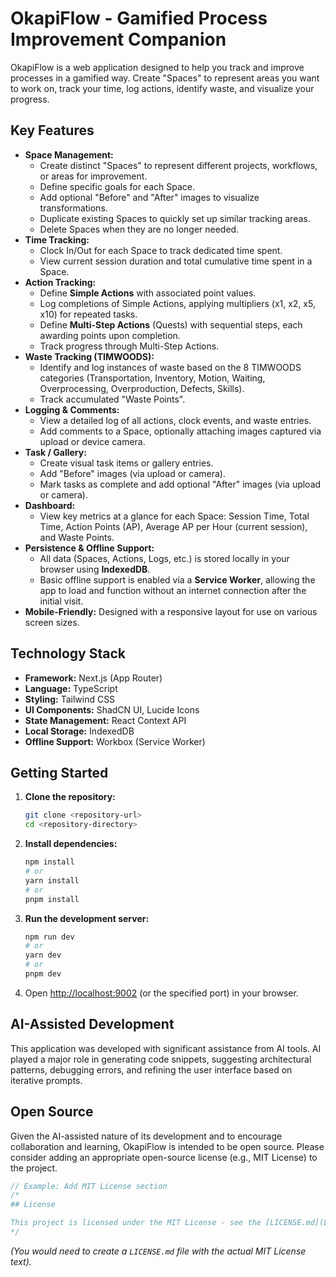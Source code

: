 # OkapiFlow - Gamified Process Improvement Companion

OkapiFlow is a web application designed to help you track and improve processes in a gamified way. Create "Spaces" to represent areas you want to work on, track your time, log actions, identify waste, and visualize your progress.

## Key Features

*   **Space Management:**
    *   Create distinct "Spaces" to represent different projects, workflows, or areas for improvement.
    *   Define specific goals for each Space.
    *   Add optional "Before" and "After" images to visualize transformations.
    *   Duplicate existing Spaces to quickly set up similar tracking areas.
    *   Delete Spaces when they are no longer needed.
*   **Time Tracking:**
    *   Clock In/Out for each Space to track dedicated time spent.
    *   View current session duration and total cumulative time spent in a Space.
*   **Action Tracking:**
    *   Define **Simple Actions** with associated point values.
    *   Log completions of Simple Actions, applying multipliers (x1, x2, x5, x10) for repeated tasks.
    *   Define **Multi-Step Actions** (Quests) with sequential steps, each awarding points upon completion.
    *   Track progress through Multi-Step Actions.
*   **Waste Tracking (TIMWOODS):**
    *   Identify and log instances of waste based on the 8 TIMWOODS categories (Transportation, Inventory, Motion, Waiting, Overprocessing, Overproduction, Defects, Skills).
    *   Track accumulated "Waste Points".
*   **Logging & Comments:**
    *   View a detailed log of all actions, clock events, and waste entries.
    *   Add comments to a Space, optionally attaching images captured via upload or device camera.
*   **Task / Gallery:**
    *   Create visual task items or gallery entries.
    *   Add "Before" images (via upload or camera).
    *   Mark tasks as complete and add optional "After" images (via upload or camera).
*   **Dashboard:**
    *   View key metrics at a glance for each Space: Session Time, Total Time, Action Points (AP), Average AP per Hour (current session), and Waste Points.
*   **Persistence & Offline Support:**
    *   All data (Spaces, Actions, Logs, etc.) is stored locally in your browser using **IndexedDB**.
    *   Basic offline support is enabled via a **Service Worker**, allowing the app to load and function without an internet connection after the initial visit.
*   **Mobile-Friendly:** Designed with a responsive layout for use on various screen sizes.

## Technology Stack

*   **Framework:** Next.js (App Router)
*   **Language:** TypeScript
*   **Styling:** Tailwind CSS
*   **UI Components:** ShadCN UI, Lucide Icons
*   **State Management:** React Context API
*   **Local Storage:** IndexedDB
*   **Offline Support:** Workbox (Service Worker)

## Getting Started

1.  **Clone the repository:**
    ```bash
    git clone <repository-url>
    cd <repository-directory>
    ```
2.  **Install dependencies:**
    ```bash
    npm install
    # or
    yarn install
    # or
    pnpm install
    ```
3.  **Run the development server:**
    ```bash
    npm run dev
    # or
    yarn dev
    # or
    pnpm dev
    ```
4.  Open [http://localhost:9002](http://localhost:9002) (or the specified port) in your browser.

## AI-Assisted Development

This application was developed with significant assistance from AI tools. AI played a major role in generating code snippets, suggesting architectural patterns, debugging errors, and refining the user interface based on iterative prompts.

## Open Source

Given the AI-assisted nature of its development and to encourage collaboration and learning, OkapiFlow is intended to be open source. Please consider adding an appropriate open-source license (e.g., MIT License) to the project.

```javascript
// Example: Add MIT License section
/*
## License

This project is licensed under the MIT License - see the [LICENSE.md](LICENSE.md) file for details.
*/
```

*(You would need to create a `LICENSE.md` file with the actual MIT License text).*
